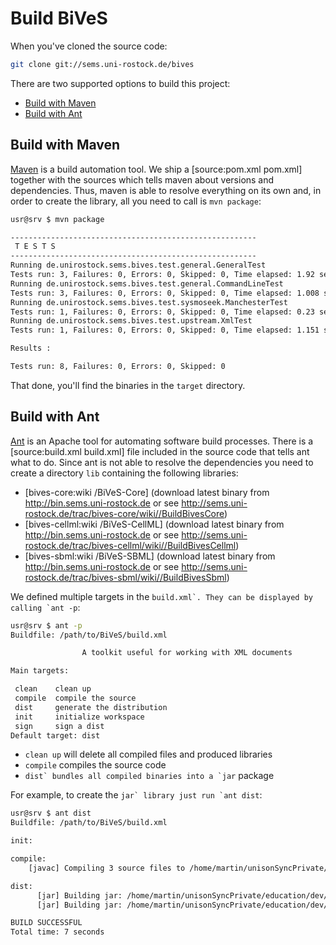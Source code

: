 Build BiVeS 
=============

When you've cloned the source code:

```sh
git clone git://sems.uni-rostock.de/bives
```

There are two supported options to build this project:

* [Build with Maven](#build-with-maven)
* [Build with Ant](#build-with-ant)

Build with Maven 
-----------------

[Maven](https://maven.apache.org/) is a build automation tool. We ship a [source:pom.xml pom.xml] together with the sources which tells maven about versions and dependencies. Thus, maven is able to resolve everything on its own and, in order to create the library, all you need to call is ```mvn package```:

```sh
usr@srv $ mvn package

-------------------------------------------------------
 T E S T S
-------------------------------------------------------
Running de.unirostock.sems.bives.test.general.GeneralTest
Tests run: 3, Failures: 0, Errors: 0, Skipped: 0, Time elapsed: 1.92 sec
Running de.unirostock.sems.bives.test.general.CommandLineTest
Tests run: 3, Failures: 0, Errors: 0, Skipped: 0, Time elapsed: 1.008 sec
Running de.unirostock.sems.bives.test.sysmoseek.ManchesterTest
Tests run: 1, Failures: 0, Errors: 0, Skipped: 0, Time elapsed: 0.23 sec
Running de.unirostock.sems.bives.test.upstream.XmlTest
Tests run: 1, Failures: 0, Errors: 0, Skipped: 0, Time elapsed: 1.151 sec

Results :

Tests run: 8, Failures: 0, Errors: 0, Skipped: 0
```

That done, you'll find the binaries in the ```target``` directory.

Build with Ant 
---------------

[Ant](https://ant.apache.org/) is an Apache tool for automating software build processes. There is a [source:build.xml build.xml] file included in the source code that tells ant what to do. Since ant is not able to resolve the dependencies you need to create a directory ```lib``` containing the following libraries:

* [bives-core:wiki /BiVeS-Core] (download latest binary from http://bin.sems.uni-rostock.de or see http://sems.uni-rostock.de/trac/bives-core/wiki//BuildBivesCore)
* [bives-cellml:wiki /BiVeS-CellML] (download latest binary from http://bin.sems.uni-rostock.de or see http://sems.uni-rostock.de/trac/bives-cellml/wiki//BuildBivesCellml)
* [bives-sbml:wiki /BiVeS-SBML] (download latest binary from http://bin.sems.uni-rostock.de or see http://sems.uni-rostock.de/trac/bives-sbml/wiki//BuildBivesSbml)

We defined multiple targets in the ```build.xml`. They can be displayed by calling `ant -p```:

```sh
usr@srv $ ant -p
Buildfile: /path/to/BiVeS/build.xml

                A toolkit useful for working with XML documents

Main targets:

 clean    clean up
 compile  compile the source
 dist     generate the distribution
 init     initialize workspace
 sign     sign a dist
Default target: dist
```

* ```clean up``` will delete all compiled files and produced libraries
* ```compile``` compiles the source code
* ```dist` bundles all compiled binaries into a `jar``` package

For example, to create the ```jar` library just run `ant dist```:


```sh
usr@srv $ ant dist
Buildfile: /path/to/BiVeS/build.xml

init:

compile:
    [javac] Compiling 3 source files to /home/martin/unisonSyncPrivate/education/dev/BiVeS/build

dist:
      [jar] Building jar: /home/martin/unisonSyncPrivate/education/dev/BiVeS/dist/BiVeS-1.2.7.jar
      [jar] Building jar: /home/martin/unisonSyncPrivate/education/dev/BiVeS/dist/BiVeS-1.2.7-fat.jar

BUILD SUCCESSFUL
Total time: 7 seconds
```

